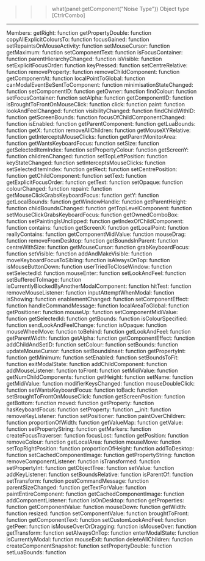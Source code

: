 
>>> what(panel:getComponent("Noise Type"))
Object type [CtrlrCombo]
-----------------------------------------------------------------

Members:
	                      getRight:	function
	             getPropertyDouble:	function
	      copyAllExplicitColoursTo:	function
	                   focusGained:	function
	    setRepaintsOnMouseActivity:	function
	                setMouseCursor:	function
	                    getMaximum:	function
	              setComponentText:	function
	              isFocusContainer:	function
	        parentHierarchyChanged:	function
	                     isVisible:	function
	         setExplicitFocusOrder:	function
	                    keyPressed:	function
	             setCentreRelative:	function
	                removeProperty:	function
	          removeChildComponent:	function
	                getComponentAt:	function
	            localPointToGlobal:	function
	canModalEventBeSentToComponent:	function
	      minimisationStateChanged:	function
	                setComponentID:	function
	                      getOwner:	function
	                    findColour:	function
	             setFocusContainer:	function
	                      setAlpha:	function
	                getComponentID:	function
	  isBroughtToFrontOnMouseClick:	function
	                         click:	function
	                         paint:	function
	            lookAndFeelChanged:	function
	             visibilityChanged:	function
	               findChildWithID:	function
	               getScreenBounds:	function
	  focusOfChildComponentChanged:	function
	                     isEnabled:	function
	            getParentComponent:	function
	                  getLuaBounds:	function
	                          getX:	function
	             removeAllChildren:	function
	            getMouseXYRelative:	function
	      getInterceptsMouseClicks:	function
	          getParentMonitorArea:	function
	         getWantsKeyboardFocus:	function
	                       setSize:	function
	          getSelectedItemIndex:	function
	             setPropertyColour:	function
	                    getScreenY:	function
	               childrenChanged:	function
	            setTopLeftPosition:	function
	               keyStateChanged:	function
	      setInterceptsMouseClicks:	function
	          setSelectedItemIndex:	function
	                       getRect:	function
	             setCentrePosition:	function
	             getChildComponent:	function
	                       setText:	function
	         getExplicitFocusOrder:	function
	                       getText:	function
	                     setOpaque:	function
	                 colourChanged:	function
	                       repaint:	function
	getMouseClickGrabsKeyboardFocus:	function
	                          getY:	function
	                getLocalBounds:	function
	               getWindowHandle:	function
	               getParentHeight:	function
	            childBoundsChanged:	function
	          getTopLevelComponent:	function
	setMouseClickGrabsKeyboardFocus:	function
	              getOwnedComboBox:	function
	        setPaintingIsUnclipped:	function
	      getIndexOfChildComponent:	function
	                      contains:	function
	                    getScreenX:	function
	                 getLocalPoint:	function
	                reallyContains:	function
	         getComponentMidiValue:	function
	                     mouseDrag:	function
	             removeFromDesktop:	function
	             getBoundsInParent:	function
	                centreWithSize:	function
	                getMouseCursor:	function
	             grabKeyboardFocus:	function
	                    setVisible:	function
	             addAndMakeVisible:	function
	    moveKeyboardFocusToSibling:	function
	                 isAlwaysOnTop:	function
	             isMouseButtonDown:	function
	        userTriedToCloseWindow:	function
	                 setSelectedId:	function
	                    mouseEnter:	function
	                setLookAndFeel:	function
	            setBufferedToImage:	function
	isCurrentlyBlockedByAnotherModalComponent:	function
	                       hitTest:	function
	           removeMouseListener:	function
	         inputAttemptWhenModal:	function
	                     isShowing:	function
	             enablementChanged:	function
	            setComponentEffect:	function
	          handleCommandMessage:	function
	             localAreaToGlobal:	function
	                 getPositioner:	function
	                       mouseUp:	function
	         setComponentMidiValue:	function
	                 getSelectedId:	function
	                     getBounds:	function
	             isColourSpecified:	function
	         sendLookAndFeelChange:	function
	                      isOpaque:	function
	                mouseWheelMove:	function
	                      toBehind:	function
	                getLookAndFeel:	function
	                getParentWidth:	function
	                      getAlpha:	function
	            getComponentEffect:	function
	              addChildAndSetID:	function
	                     setColour:	function
	                     setBounds:	function
	             updateMouseCursor:	function
	                setBoundsInset:	function
	                getPropertyInt:	function
	                    getMinimum:	function
	                    setEnabled:	function
	                setBoundsToFit:	function
	                exitModalState:	function
	             addChildComponent:	function
	              addMouseListener:	function
	                       toFront:	function
	                  setMidiValue:	function
	         getNumChildComponents:	function
	                     getHeight:	function
	                       setName:	function
	                  getMidiValue:	function
	           modifierKeysChanged:	function
	              mouseDoubleClick:	function
	         setWantsKeyboardFocus:	function
	                        toBack:	function
	 setBroughtToFrontOnMouseClick:	function
	             getScreenPosition:	function
	                     getBottom:	function
	                         moved:	function
	                   getProperty:	function
	              hasKeyboardFocus:	function
	                   setProperty:	function
	                        __init:	function
	             removeKeyListener:	function
	                 setPositioner:	function
	             paintOverChildren:	function
	             proportionOfWidth:	function
	                   getValueMap:	function
	                      getValue:	function
	             setPropertyString:	function
	                    getMarkers:	function
	          createFocusTraverser:	function
	                     focusLost:	function
	                   getPosition:	function
	                  removeColour:	function
	                  getLocalArea:	function
	                     mouseMove:	function
	           setTopRightPosition:	function
	            proportionOfHeight:	function
	                  addToDesktop:	function
	       setCachedComponentImage:	function
	             getPropertyString:	function
	       removeComponentListener:	function
	                 isTransformed:	function
	                setPropertyInt:	function
	                 getObjectTree:	function
	                      setValue:	function
	                addKeyListener:	function
	             setBoundsRelative:	function
	                    isParentOf:	function
	                  setTransform:	function
	            postCommandMessage:	function
	             parentSizeChanged:	function
	               getTextForValue:	function
	          paintEntireComponent:	function
	       getCachedComponentImage:	function
	          addComponentListener:	function
	                   isOnDesktop:	function
	                 getProperties:	function
	             getComponentValue:	function
	                     mouseDown:	function
	                      getWidth:	function
	                       resized:	function
	             setComponentValue:	function
	                broughtToFront:	function
	              getComponentText:	function
	          setCustomLookAndFeel:	function
	                       getPeer:	function
	         isMouseOverOrDragging:	function
	                   isMouseOver:	function
	                  getTransform:	function
	                setAlwaysOnTop:	function
	               enterModalState:	function
	              isCurrentlyModal:	function
	                     mouseExit:	function
	             deleteAllChildren:	function
	       createComponentSnapshot:	function
	             setPropertyDouble:	function
	                  setLuaBounds:	function

